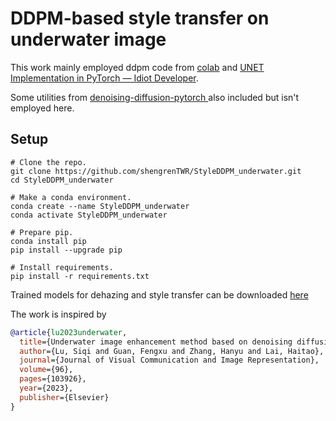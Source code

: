 # DDPM-based style transfer on underwater image 

This work mainly employed ddpm code from [colab](https://colab.research.google.com/drive/1sjy9odlSSy0RBVgMTgP7s99NXsqglsUL?usp=sharing) and [UNET Implementation in PyTorch — Idiot Developer](https://medium.com/analytics-vidhya/unet-implementation-in-pytorch-idiot-developer-da40d955f201).

Some utilities from [denoising-diffusion-pytorch
](https://github.com/lucidrains/denoising-diffusion-pytorch) also included but isn't employed here.

## Setup

```
# Clone the repo.
git clone https://github.com/shengrenTWR/StyleDDPM_underwater.git
cd StyleDDPM_underwater

# Make a conda environment.
conda create --name StyleDDPM_underwater 
conda activate StyleDDPM_underwater

# Prepare pip.
conda install pip
pip install --upgrade pip

# Install requirements.
pip install -r requirements.txt

```
Trained models for dehazing and style transfer can be downloaded [here](https://uflorida-my.sharepoint.com/:f:/g/personal/huang_sh_ufl_edu/EtL9HFe6cF9PigvEzvHgu9IBu9-1Qh5q8BNFAVbXCqgn0w?e=GEaLWB)

The work is inspired by


```bibtex
@article{lu2023underwater,
  title={Underwater image enhancement method based on denoising diffusion probabilistic model},
  author={Lu, Siqi and Guan, Fengxu and Zhang, Hanyu and Lai, Haitao},
  journal={Journal of Visual Communication and Image Representation},
  volume={96},
  pages={103926},
  year={2023},
  publisher={Elsevier}
}
```
